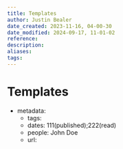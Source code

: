 ```yaml
---
title: Templates
author: Justin Bealer
date_created: 2023-11-16, 04-00-30
date_modified: 2024-09-17, 11-01-02
reference: 
description: 
aliases: 
tags: 
---
```

# Templates
- metadata:
  - tags:
  - dates: 111(published);222(read)
  - people: John Doe
  - url:
